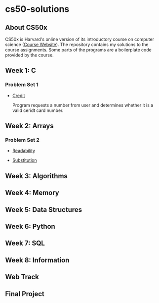# cs50-solutions

## About CS50x

CS50x is Harvard's online version of its introductory course on computer science
([Course Website](https://cs50.harvard.edu/x/2020/)). The repository contains my
solutions to the course assignments. Some parts of the programs are a
boilerplate code provided by the course.

## Week 1: C
### Problem Set 1
 
+ [Credit](problem_sets/problem_set_1/credit.c)
    
    Program requests a number from user and determines whether it is a valid
    ceridt card number.

## Week 2: Arrays
### Problem Set 2

+ [Readability](./problem_sets/problem_set_2/readability/readability.c)

+ [Substitution](./problem_sets/problem_set_2/substitution/substitution.c)

## Week 3: Algorithms

## Week 4: Memory

## Week 5: Data Structures

## Week 6: Python

## Week 7: SQL

## Week 8: Information

## Web Track

## Final Project



